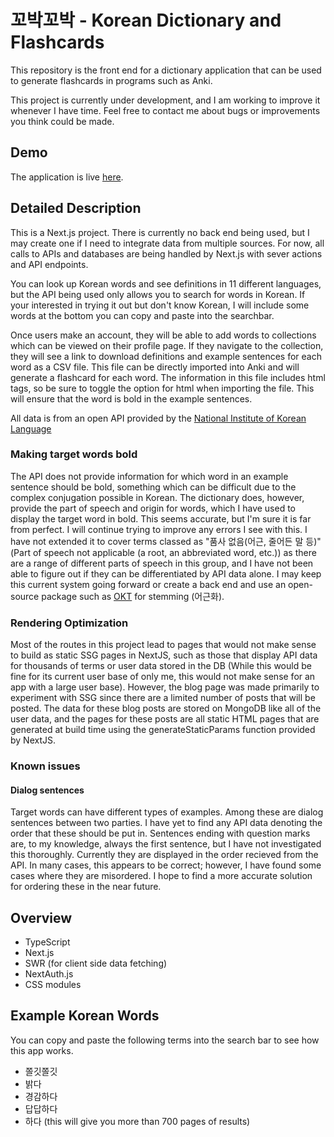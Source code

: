 # 꼬박꼬박 - Korean Dictionary and Flashcards

This repository is the front end for a dictionary application that can be used to generate flashcards in programs such as Anki.

This project is currently under development, and I am working to improve it whenever I have time. Feel free to contact me about bugs or improvements you think could be made.

## Demo

The application is live [here](https://korean-dictionary.vercel.app/).

## Detailed Description

This is a Next.js project. There is currently no back end being used, but I may create one if I need to integrate data from multiple sources. For now, all calls to APIs and databases are being handled by Next.js with sever actions and API endpoints.

You can look up Korean words and see definitions in 11 different languages, but the API being used only allows you to search for words in Korean. If your interested in trying it out but don't know Korean, I will include some words at the bottom you can copy and paste into the searchbar.

Once users make an account, they will be able to add words to collections which can be viewed on their profile page. If they navigate to the collection, they will see a link to download definitions and example sentences for each word as a CSV file. This file can be directly imported into Anki and will generate a flashcard for each word. The information in this file includes html tags, so be sure to toggle the option for html when importing the file. This will ensure that the word is bold in the example sentences.

All data is from an open API provided by the [National Institute of Korean Language](https://krdict.korean.go.kr/openApi/openApiInfo)

### Making target words bold

The API does not provide information for which word in an example sentence should be bold, something which can be difficult due to the complex conjugation possible in Korean. The dictionary does, however, provide the part of speech and origin for words, which I have used to display the target word in bold. This seems accurate, but I'm sure it is far from perfect. I will continue trying to improve any errors I see with this. I have not extended it to cover terms classed as "품사 없음(어근, 줄어든 말 등)" (Part of speech not applicable (a root, an abbreviated word, etc.)) as there are a range of different parts of speech in this group, and I have not been able to figure out if they can be differentiated by API data alone. I may keep this current system going forward or create a back end and use an open-source package such as [OKT](https://github.com/open-korean-text/open-korean-text) for stemming (어근화).

### Rendering Optimization

Most of the routes in this project lead to pages that would not make sense to build as static SSG pages in NextJS, such as those that display API data for thousands of terms or user data stored in the DB (While this would be fine for its current user base of only me, this would not make sense for an app with a large user base). However, the blog page was made primarily to experiment with SSG since there are a limited number of posts that will be posted. The data for these blog posts are stored on MongoDB like all of the user data, and the pages for these posts are all static HTML pages that are generated at build time using the generateStaticParams function provided by NextJS.

### Known issues

#### Dialog sentences

Target words can have different types of examples. Among these are dialog sentences between two parties. I have yet to find any API data denoting the order that these should be put in. Sentences ending with question marks are, to my knowledge, always the first sentence, but I have not investigated this thoroughly. Currently they are displayed in the order recieved from the API. In many cases, this appears to be correct; however, I have found some cases where they are misordered. I hope to find a more accurate solution for ordering these in the near future.

## Overview

- TypeScript
- Next.js
- SWR (for client side data fetching)
- NextAuth.js
- CSS modules

## Example Korean Words

You can copy and paste the following terms into the search bar to see how this app works.

- 쫄깃쫄깃
- 밝다
- 경감하다
- 답답하다
- 하다 (this will give you more than 700 pages of results)
